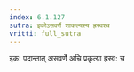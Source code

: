 ```yaml
---
index: 6.1.127
sutra: इकोऽसवर्णे शाकल्यस्य ह्रस्वश्च
vritti: full_sutra
---
```


इक: पदान्तात् असवर्णे अचि प्रकृत्या ह्रस्व: च 